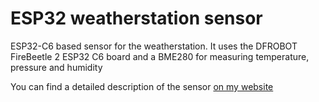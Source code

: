 # ESP32 weatherstation sensor

ESP32-C6 based sensor for the weatherstation. It uses the DFROBOT FireBeetle 2 ESP32 C6 board and a BME280 for measuring temperature, pressure and humidity

You can find a detailed description of the sensor [on my website](https://www.haraldkreuzer.net/en/news/firebeetle-2-esp32-c6-low-cost-sensor-esp32-weather-station) 

